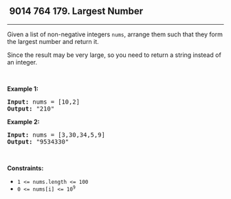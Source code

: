 <h2> 9014 764
179. Largest Number</h2><hr><div><p>Given a list of non-negative integers <code>nums</code>, arrange them such that they form the largest number and return it.</p>

<p>Since the result may be very large, so you need to return a string instead of an integer.</p>

<p>&nbsp;</p>
<p><strong class="example">Example 1:</strong></p>

<pre><strong>Input:</strong> nums = [10,2]
<strong>Output:</strong> "210"
</pre>

<p><strong class="example">Example 2:</strong></p>

<pre><strong>Input:</strong> nums = [3,30,34,5,9]
<strong>Output:</strong> "9534330"
</pre>

<p>&nbsp;</p>
<p><strong>Constraints:</strong></p>

<ul>
	<li><code>1 &lt;= nums.length &lt;= 100</code></li>
	<li><code>0 &lt;= nums[i] &lt;= 10<sup>9</sup></code></li>
</ul>
</div>